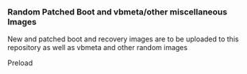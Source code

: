 ### Random Patched Boot and vbmeta/other miscellaneous Images
New and patched boot and recovery images are to be uploaded to this repository as well as vbmeta and other random images

Preload
